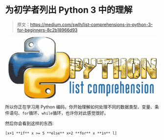 # 为初学者列出 Python 3 中的理解

> 原文：<https://medium.com/swlh/list-comprehensions-in-python-3-for-beginners-8c2b18966d93>

![](img/1b87e1f3e9a6971f97e98e64e7af2a74.png)

所以你正在学习用 Python 编码，你开始理解如何处理不同的数据类型、变量、条件语句、`for`循环、`while`循环，也许你对此感觉很好。

然后你会看到这样的东西:

```
[x+1 **if** x >= 5 **else** x+2 **for** x **in** l]
```